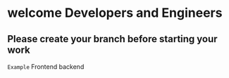 # welcome Developers and Engineers
## Please create your branch before starting your work
`Example` Frontend backend
